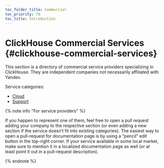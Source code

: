 ```yaml
---
toc_folder_title: Commercial
toc_priority: 70
toc_title: Introduction
---
```


# ClickHouse Commercial Services {#clickhouse-commercial-services}

This section is a directory of commercial service providers specializing in ClickHouse. They are independent companies not necessarily affiliated with Yandex.

Service categories:

-   [Cloud](../commercial/cloud.md)
-   [Support](../commercial/support.md)

{% note info "For service providers" %}

If you happen to represent one of them, feel free to open a pull request adding your company to the respective section (or even adding a new section if the service doesn’t fit into existing categories). The easiest way to open a pull-request for documentation page is by using a “pencil” edit button in the top-right corner. If your service available in some local market, make sure to mention it in a localized documentation page as well (or at least point it out in a pull-request description).

{% endnote %}
